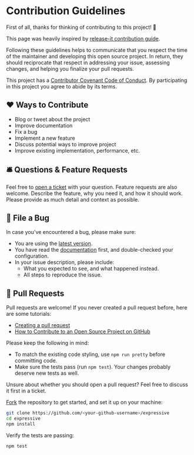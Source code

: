 # Contribution Guidelines

First of all, thanks for thinking of contributing to this project! 👏

This page was heavily inspired by [release-it contribution guide](https://github.com/release-it/release-it/blob/master/.github/CONTRIBUTING.md).

Following these guidelines helps to communicate that you respect the time of the maintainer and developing this open
source project. In return, they should reciprocate that respect in addressing your issue, assessing changes, and helping
you finalize your pull requests.

This project has a [Contributor Covenant Code of Conduct](./CODE_OF_CONDUCT.md). By participating in this project you
agree to abide by its terms.

## ❤️ Ways to Contribute

- Blog or tweet about the project
- Improve documentation
- Fix a bug
- Implement a new feature
- Discuss potential ways to improve project
- Improve existing implementation, performance, etc.

## 🛎 Questions & Feature Requests

Feel free to [open a ticket](https://github.com/bitmountain/expressive/issues/new) with your question. Feature requests
are also welcome. Describe the feature, why you need it, and how it should work. Please provide as much detail and
context as possible.

## 🐛 File a Bug

In case you've encountered a bug, please make sure:

- You are using the [latest version](https://github.com/bitmountain/expressive/releases).
- You have read the [documentation](https://github.com/bitmountain/expressive/blob/master/README.md) first, and
  double-checked your configuration.
- In your issue description, please include:
  - What you expected to see, and what happened instead.
  - All steps to reproduce the issue.

## 🎁 Pull Requests

Pull requests are welcome! If you never created a pull request before, here are some tutorials:

- [Creating a pull request](https://help.github.com/articles/creating-a-pull-request/)
- [How to Contribute to an Open Source Project on GitHub](https://egghead.io/courses/how-to-contribute-to-an-open-source-project-on-github)

Please keep the following in mind:

- To match the existing code styling, use `npm run pretty` before committing code.
- Make sure the tests pass (run `npm test`). Your changes probably deserve new tests as well.

Unsure about whether you should open a pull request? Feel free to discuss it first in a ticket.

[Fork](https://help.github.com/articles/fork-a-repo/) the repository to get started, and set it up on your machine:

```bash
git clone https://github.com/<your-github-username>/expressive
cd expressive
npm install
```

Verify the tests are passing:

```bash
npm test
```
